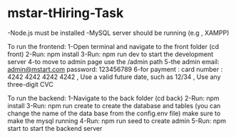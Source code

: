 # mstar-tHiring-Task
-Node.js must be installed
-MySQL server should be running (e.g , XAMPP)

To run the frontend:
1-Open terminal and navigate to the front folder (cd front)
2-Run: npm install
3-Run: npm run dev to start the development server
4-to move to admin page use the /admin path 
5-the admin email: admin@mstart.com password: 123456789
6-for payment : card number : 4242 4242 4242 4242 , Use a valid future date, such as 12/34 , Use any three-digit CVC


To run the backend:
1-Navigate to the back folder (cd back)
2-Run: npm install
3-Run: npm run create to create the database and tables (you can change the name of the data base from the config.env file) make sure to make the mysql running
4-Run: npm run seed to create admin 
5-Run: npm start to start the backend server